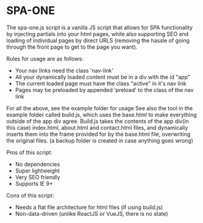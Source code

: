 # SPA-ONE
The spa-one.js script is a vanilla JS script that allows for SPA functionality by injecting partials into your html pages, while also supporting SEO and loading of individual pages by direct URLS (removing the hassle of going through the front page to get to the page you want).

Rules for usage are as follows:
* Your nav links need the class 'nav-link'
* All your dynamically loaded content must be in a div with the id "app"
* The current loaded page must have the class "active" in it's nav link
* Pages may be preloaded by appended 'preload' to the class of the nav link
 
For all the above, see the example folder for usage
See also the tool in the example folder called build.js, which uses the base.html to make everything outside of the app div agree.
Build.js takes the contents of the app div(in this case) index.html, about.html and contact.html files, and dynamically inserts them into the frame provided for by the base.html file, overwriting the original files. (a backup folder is created in case anything goes wrong)

Pros of this script:
* No dependencies
* Super lightweight
* Very SEO friendly
* Supports IE 9+

Cons of this script:
* Needs a flat file architecture for html files (if using build.js)
* Non-data-driven (unlike ReactJS or VueJS, there is no state)
